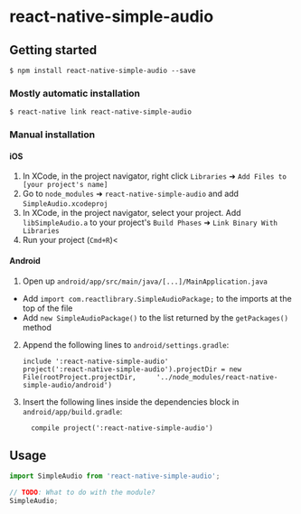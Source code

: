 # react-native-simple-audio

## Getting started

`$ npm install react-native-simple-audio --save`

### Mostly automatic installation

`$ react-native link react-native-simple-audio`

### Manual installation


#### iOS

1. In XCode, in the project navigator, right click `Libraries` ➜ `Add Files to [your project's name]`
2. Go to `node_modules` ➜ `react-native-simple-audio` and add `SimpleAudio.xcodeproj`
3. In XCode, in the project navigator, select your project. Add `libSimpleAudio.a` to your project's `Build Phases` ➜ `Link Binary With Libraries`
4. Run your project (`Cmd+R`)<

#### Android

1. Open up `android/app/src/main/java/[...]/MainApplication.java`
  - Add `import com.reactlibrary.SimpleAudioPackage;` to the imports at the top of the file
  - Add `new SimpleAudioPackage()` to the list returned by the `getPackages()` method
2. Append the following lines to `android/settings.gradle`:
  	```
  	include ':react-native-simple-audio'
  	project(':react-native-simple-audio').projectDir = new File(rootProject.projectDir, 	'../node_modules/react-native-simple-audio/android')
  	```
3. Insert the following lines inside the dependencies block in `android/app/build.gradle`:
  	```
      compile project(':react-native-simple-audio')
  	```


## Usage
```javascript
import SimpleAudio from 'react-native-simple-audio';

// TODO: What to do with the module?
SimpleAudio;
```
